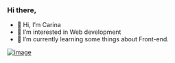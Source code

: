 ### Hi there,

- 👋 Hi, I’m Carina
- 👀 I’m interested in Web development
- 🌱 I’m currently learning some things about Front-end. 

[![image](https://user-images.githubusercontent.com/54156533/121066392-343c6480-c7a0-11eb-9b18-049ad88a8a22.png)](https://br.linkedin.com/in/carina-cunha-silva-325ba2154)
